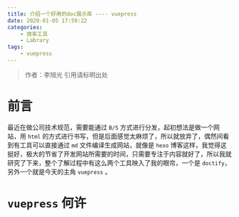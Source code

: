 ```yaml
---
title: 介绍一个好用的doc展示库 ---- vuepress
date: 2020-01-05 17:59:22
categories: 
	- 效率工具
	- Labrary
tags: 
	- vuepress
---
```

> 作者：李旭光
> 引用请标明出处


# 前言 
最近在做公司技术规范，需要能通过 `B/S` 方式进行分发，起初想法是做一个网站，用 `html` 的方式进行书写，但是后面感觉太麻烦了，所以就放弃了，偶然间看到有工具可以直接通过 `md` 文件编译生成网站，就像是 `hexo` 博客这样，我觉得这挺好，极大的节省了开发网站所需要的时间，只需要专注于内容就好了，所以我就研究了下来，整个了解过程中有这么两个工具映入了我的眼帘，一个是 `doctify`，另外一个就是今天的主角 `vuepress` 。
<!-- more -->

# `vuepress` 何许
